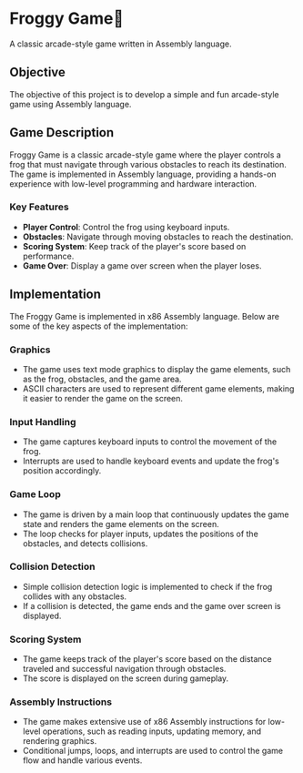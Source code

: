 # Froggy Game🐸

A classic arcade-style game written in Assembly language.

## Objective

The objective of this project is to develop a simple and fun arcade-style game using Assembly language. 

## Game Description

Froggy Game is a classic arcade-style game where the player controls a frog that must navigate through various obstacles to reach its destination. The game is implemented in Assembly language, providing a hands-on experience with low-level programming and hardware interaction.

### Key Features

- **Player Control**: Control the frog using keyboard inputs.
- **Obstacles**: Navigate through moving obstacles to reach the destination.
- **Scoring System**: Keep track of the player's score based on performance.
- **Game Over**: Display a game over screen when the player loses.

## Implementation

The Froggy Game is implemented in x86 Assembly language. Below are some of the key aspects of the implementation:

### Graphics

- The game uses text mode graphics to display the game elements, such as the frog, obstacles, and the game area.
- ASCII characters are used to represent different game elements, making it easier to render the game on the screen.

### Input Handling

- The game captures keyboard inputs to control the movement of the frog.
- Interrupts are used to handle keyboard events and update the frog's position accordingly.

### Game Loop

- The game is driven by a main loop that continuously updates the game state and renders the game elements on the screen.
- The loop checks for player inputs, updates the positions of the obstacles, and detects collisions.

### Collision Detection

- Simple collision detection logic is implemented to check if the frog collides with any obstacles.
- If a collision is detected, the game ends and the game over screen is displayed.

### Scoring System

- The game keeps track of the player's score based on the distance traveled and successful navigation through obstacles.
- The score is displayed on the screen during gameplay.

### Assembly Instructions

- The game makes extensive use of x86 Assembly instructions for low-level operations, such as reading inputs, updating memory, and rendering graphics.
- Conditional jumps, loops, and interrupts are used to control the game flow and handle various events.
